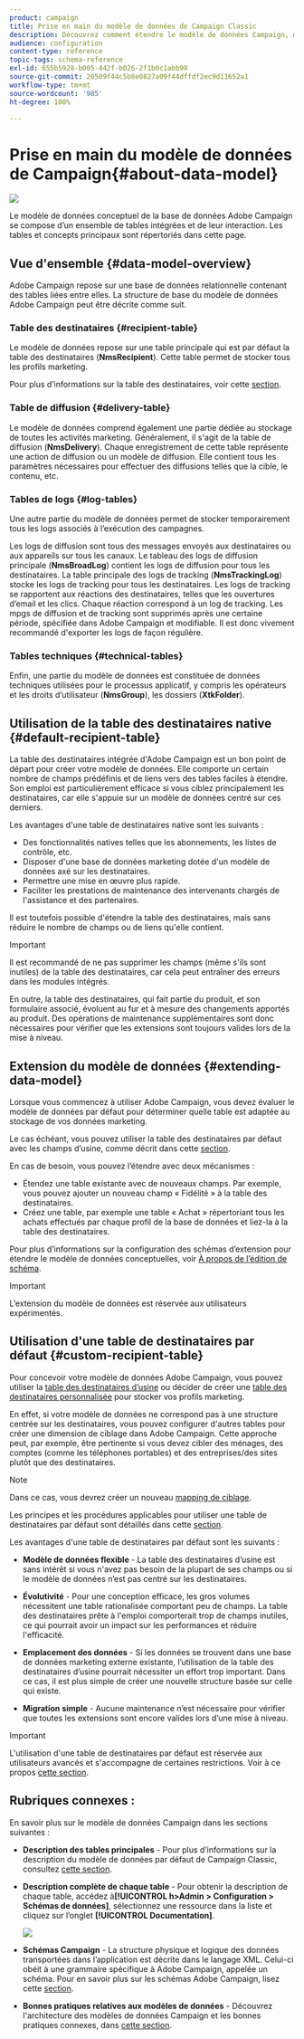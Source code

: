 ```yaml
---
product: campaign
title: Prise en main du modèle de données de Campaign Classic
description: Découvrez comment étendre le modèle de données Campaign, modifier des schémas, utiliser des API, et plus encore
audience: configuration
content-type: reference
topic-tags: schema-reference
exl-id: 655b5928-b005-442f-b026-2f1b0c1abb99
source-git-commit: 20509f44c5b8e0827a09f44dffdf2ec9d11652a1
workflow-type: tm+mt
source-wordcount: '985'
ht-degree: 100%

---
```


# Prise en main du modèle de données de Campaign{#about-data-model}

![](../../assets/v7-only.svg)

Le modèle de données conceptuel de la base de données Adobe Campaign se compose d’un ensemble de tables intégrées et de leur interaction. Les tables et concepts principaux sont répertoriés dans cette page.

## Vue d&#39;ensemble {#data-model-overview}

Adobe Campaign repose sur une base de données relationnelle contenant des tables liées entre elles. La structure de base du modèle de données Adobe Campaign peut être décrite comme suit.

### Table des destinataires {#recipient-table}

Le modèle de données repose sur une table principale qui est par défaut la table des destinataires (**NmsRecipient**). Cette table permet de stocker tous les profils marketing.

Pour plus d’informations sur la table des destinataires, voir cette [section](#default-recipient-table).

### Table de diffusion {#delivery-table}

Le modèle de données comprend également une partie dédiée au stockage de toutes les activités marketing. Généralement, il s&#39;agit de la table de diffusion (**NmsDelivery**). Chaque enregistrement de cette table représente une action de diffusion ou un modèle de diffusion. Elle contient tous les paramètres nécessaires pour effectuer des diffusions telles que la cible, le contenu, etc.

### Tables de logs {#log-tables}

Une autre partie du modèle de données permet de stocker temporairement tous les logs associés à l’exécution des campagnes.

Les logs de diffusion sont tous des messages envoyés aux destinataires ou aux appareils sur tous les canaux. Le tableau des logs de diffusion principale (**NmsBroadLog**) contient les logs de diffusion pour tous les destinataires.
La table principale des logs de tracking (**NmsTrackingLog**) stocke les logs de tracking pour tous les destinataires. Les logs de tracking se rapportent aux réactions des destinataires, telles que les ouvertures d’email et les clics. Chaque réaction correspond à un log de tracking.
Les mpgs de diffusion et de tracking sont supprimés après une certaine période, spécifiée dans Adobe Campaign et modifiable. Il est donc vivement recommandé d&#39;exporter les logs de façon régulière.

### Tables techniques {#technical-tables}

Enfin, une partie du modèle de données est constituée de données techniques utilisées pour le processus applicatif, y compris les opérateurs et les droits d’utilisateur (**NmsGroup**), les dossiers (**XtkFolder**).

## Utilisation de la table des destinataires native {#default-recipient-table}

La table des destinataires intégrée d&#39;Adobe Campaign est un bon point de départ pour créer votre modèle de données. Elle comporte un certain nombre de champs prédéfinis et de liens vers des tables faciles à étendre. Son emploi est particulièrement efficace si vous ciblez principalement les destinataires, car elle s&#39;appuie sur un modèle de données centré sur ces derniers.

Les avantages d&#39;une table de destinataires native sont les suivants :

* Des fonctionnalités natives telles que les abonnements, les listes de contrôle, etc.
* Disposer d&#39;une base de données marketing dotée d&#39;un modèle de données axé sur les destinataires.
* Permettre une mise en œuvre plus rapide.
* Faciliter les prestations de maintenance des intervenants chargés de l&#39;assistance et des partenaires.

Il est toutefois possible d&#39;étendre la table des destinataires, mais sans réduire le nombre de champs ou de liens qu&#39;elle contient.

>[!IMPORTANT]
>
>Il est recommandé de ne pas supprimer les champs (même s&#39;ils sont inutiles) de la table des destinataires, car cela peut entraîner des erreurs dans les modules intégrés.

En outre, la table des destinataires, qui fait partie du produit, et son formulaire associé, évoluent au fur et à mesure des changements apportés au produit. Des opérations de maintenance supplémentaires sont donc nécessaires pour vérifier que les extensions sont toujours valides lors de la mise à niveau.

## Extension du modèle de données {#extending-data-model}

Lorsque vous commencez à utiliser Adobe Campaign, vous devez évaluer le modèle de données par défaut pour déterminer quelle table est adaptée au stockage de vos données marketing.

Le cas échéant, vous pouvez utiliser la table des destinataires par défaut avec les champs d’usine, comme décrit dans cette [section](#default-recipient-table).

En cas de besoin, vous pouvez l’étendre avec deux mécanismes :

* Étendez une table existante avec de nouveaux champs. Par exemple, vous pouvez ajouter un nouveau champ « Fidélité » à la table des destinataires.
* Créez une table, par exemple une table « Achat » répertoriant tous les achats effectués par chaque profil de la base de données et liez-la à la table des destinataires.

Pour plus d’informations sur la configuration des schémas d’extension pour étendre le modèle de données conceptuelles, voir [À propos de l’édition de schéma](../../configuration/using/about-schema-edition.md).

>[!IMPORTANT]
>
>L’extension du modèle de données est réservée aux utilisateurs expérimentés.

## Utilisation d&#39;une table de destinataires par défaut {#custom-recipient-table}

Pour concevoir votre modèle de données Adobe Campaign, vous pouvez utiliser la [table des destinataires d’usine](#default-recipient-table) ou décider de créer une [table des destinataires personnalisée](../../configuration/using/about-custom-recipient-table.md) pour stocker vos profils marketing.

En effet, si votre modèle de données ne correspond pas à une structure centrée sur les destinataires, vous pouvez configurer d&#39;autres tables pour créer une dimension de ciblage dans Adobe Campaign. Cette approche peut, par exemple, être pertinente si vous devez cibler des ménages, des comptes (comme les téléphones portables) et des entreprises/des sites plutôt que des destinataires.

>[!NOTE]
>
>Dans ce cas, vous devrez créer un nouveau [mapping de ciblage](../../configuration/using/target-mapping.md).

Les principes et les procédures applicables pour utiliser une table de destinataires par défaut sont détaillés dans cette [section](../../configuration/using/about-custom-recipient-table.md).

Les avantages d&#39;une table de destinataires par défaut sont les suivants :

* **Modèle de données flexible** - La table des destinataires d’usine est sans intérêt si vous n&#39;avez pas besoin de la plupart de ses champs ou si le modèle de données n’est pas centré sur les destinataires.

* **Évolutivité** - Pour une conception efficace, les gros volumes nécessitent une table rationalisée comportant peu de champs. La table des destinataires prête à l&#39;emploi comporterait trop de champs inutiles, ce qui pourrait avoir un impact sur les performances et réduire l&#39;efficacité.

* **Emplacement des données** - Si les données se trouvent dans une base de données marketing externe existante, l’utilisation de la table des destinataires d’usine pourrait nécessiter un effort trop important. Dans ce cas, il est plus simple de créer une nouvelle structure basée sur celle qui existe.

* **Migration simple** - Aucune maintenance n’est nécessaire pour vérifier que toutes les extensions sont encore valides lors d’une mise à niveau.

>[!IMPORTANT]
>
>L&#39;utilisation d&#39;une table de destinataires par défaut est réservée aux utilisateurs avancés et s&#39;accompagne de certaines restrictions. Voir à ce propos [cette section](../../configuration/using/about-custom-recipient-table.md).

## Rubriques connexes :

En savoir plus sur le modèle de données Campaign dans les sections suivantes :

* **Description des tables principales** - Pour plus d’informations sur la description du modèle de données par défaut de Campaign Classic, consultez [cette section](../../configuration/using/data-model-description.md).

* **Description complète de chaque table** - Pour obtenir la description de chaque table, accédez à&#x200B;**[!UICONTROL h>Admin > Configuration > Schémas de données]**, sélectionnez une ressource dans la liste et cliquez sur l’onglet  **[!UICONTROL Documentation]**.

   ![](assets/data-model_documentation-tab.png)


* **Schémas Campaign** - La structure physique et logique des données transportées dans l’application est décrite dans le langage XML. Celui-ci obéit à une grammaire spécifique à Adobe Campaign, appelée un schéma. Pour en savoir plus sur les schémas Adobe Campaign, lisez cette [section](../../configuration/using/about-schema-reference.md).

* **Bonnes pratiques relatives aux modèles de données** - Découvrez l&#39;architecture des modèles de données Campaign et les bonnes pratiques connexes, dans [cette section](../../configuration/using/data-model-best-practices.md#data-model-architecture).
